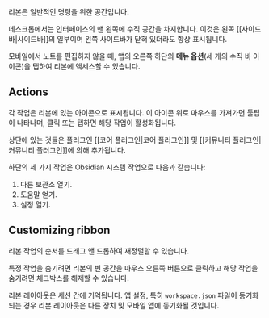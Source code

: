 리본은 일반적인 명령을 위한 공간입니다.

데스크톱에서는 인터페이스의 맨 왼쪽에 수직 공간을 차지합니다. 이것은 왼쪽 [[사이드바|사이드바]]의 일부이며 왼쪽 사이드바가 닫혀 있더라도 항상 표시됩니다.

모바일에서 노트를 편집하지 않을 때, 앱의 오른쪽 하단의 **메뉴 옵션**(세 개의 수직 바 아이콘)을 탭하여 리본에 액세스할 수 있습니다.

## Actions

각 작업은 리본에 있는 아이콘으로 표시됩니다. 이 아이콘 위로 마우스를 가져가면 툴팁이 나타나며, 클릭 또는 탭하면 해당 작업이 활성화됩니다.

상단에 있는 것들은 플러그인 [[코어 플러그인|코어 플러그인]] 및 [[커뮤니티 플러그인|커뮤니티 플러그인]]에 의해 추가됩니다.

하단의 세 가지 작업은 Obsidian 시스템 작업으로 다음과 같습니다:

1. 다른 보관소 열기.
2. 도움말 얻기.
3. 설정 열기.

## Customizing ribbon

리본 작업의 순서를 드래그 앤 드롭하여 재정렬할 수 있습니다.

특정 작업을 숨기려면 리본의 빈 공간을 마우스 오른쪽 버튼으로 클릭하고 해당 작업을 숨기려면 체크박스를 해제할 수 있습니다.

리본 레이아웃은 세션 간에 기억됩니다. 앱 설정, 특히 `workspace.json` 파일이 동기화되는 경우 리본 레이아웃은 다른 장치 및 모바일 앱에 동기화될 것입니다.
